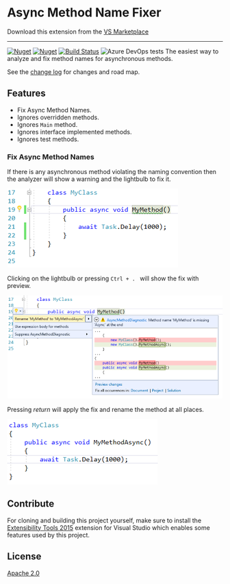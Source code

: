 # Async Method Name Fixer

Download this extension from the [VS Marketplace](https://marketplace.visualstudio.com/items?itemName=PRIYANSHUAGRAWAL92.AsyncMethodNameFixer)

---------------------------------------

[![Nuget](https://img.shields.io/nuget/v/AsyncMethodNameFixer.svg)](https://www.nuget.org/packages/AsyncMethodNameFixer)
[![Nuget](https://img.shields.io/nuget/dt/AsyncMethodNameFixer.svg)](https://www.nuget.org/packages/AsyncMethodNameFixer)
[![Build Status](https://dev.azure.com/agrawalpriyanshu/AsyncMethodNameFixer/_apis/build/status/priyanshu92.AsyncMethodNameFixer?branchName=master)](https://dev.azure.com/agrawalpriyanshu/AsyncMethodNameFixer/_build/latest?definitionId=1&branchName=master)
![Azure DevOps tests](https://img.shields.io/azure-devops/tests/agrawalpriyanshu/AsyncMethodNameFixer/1.svg)
The easiest way to analyze and fix method names for asynchronous methods.

See the [change log](CHANGELOG.md) for changes and road map.

## Features

- Fix Async Method Names.
- Ignores overridden methods.
- Ignores `Main` method.
- Ignores interface implemented methods.
- Ignores test methods.

### Fix Async Method Names
If there is any asynchronous method violating the naming convention then the analyzer will show a warning and the lightbulb to fix it.

![Warning](Screenshots/Warning.png)

Clicking on the lightbulb or pressing `Ctrl + . ` will show the fix with preview.

![Fix Preview](Screenshots/Fix_Preview.png)

Pressing *return* will apply the fix and rename the method at all places.

![Fixed](Screenshots/Fixed.png)


## Contribute

For cloning and building this project yourself, make sure
to install the
[Extensibility Tools 2015](https://visualstudiogallery.msdn.microsoft.com/ab39a092-1343-46e2-b0f1-6a3f91155aa6)
extension for Visual Studio which enables some features
used by this project.

## License
[Apache 2.0](LICENSE)

